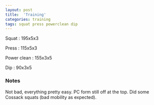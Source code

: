 ```yaml
---
layout: post
title:  'Training'
categories: training
tags: squat press powerclean dip
---
```


Squat       :   195x5x3

Press       :   115x5x3

Power clean :   155x3x5

Dip         :   90x3x5

### Notes

Not bad, everything pretty easy. PC form still off at the top. Did some Cossack squats
(bad mobility as expected).
